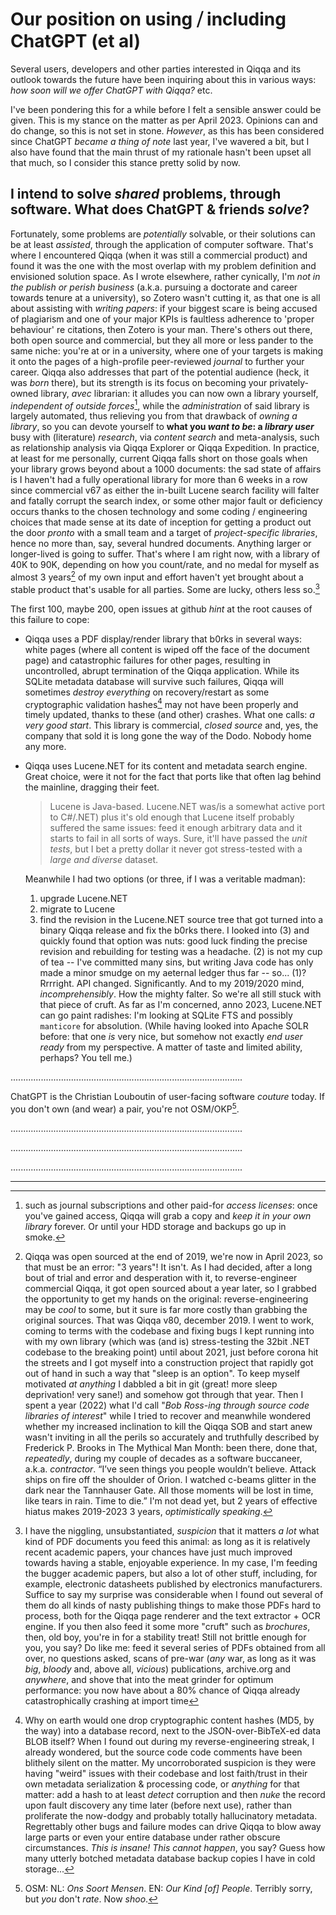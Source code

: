 # Our position on using ⧸ including ChatGPT (et al)

Several users, developers and other parties interested in Qiqqa and its outlook towards the future have been inquiring about this in various ways: *how soon will we offer ChatGPT with Qiqqa?* etc.

I've been pondering this for a while before I felt a sensible answer could be given. This is my stance on the matter as per April 2023. Opinions can and do change, so this is not set in stone. *However*, as this has been considered since ChatGPT *became a thing of note* last year, I've wavered a bit, but I also have found that the main thrust of my rationale hasn't been upset all that much, so I consider this stance pretty solid by now.

## I intend to solve *shared* problems, through software. What does ChatGPT & friends *solve*?

Fortunately, some problems are *potentially* solvable, or their solutions can be at least *assisted*, through the application of computer software. That's where I encountered Qiqqa (when it was still a commercial product) and found it was the one with the most overlap with my problem definition and envisioned solution space. As I wrote elsewhere, rather cynically, I'm *not in the publish or perish business* (a.k.a. pursuing a doctorate and career towards tenure at a university), so Zotero wasn't cutting it, as that one is all about assisting with *writing papers*: if your biggest scare is being accused of plagiarism and one of your major KPIs is faultless adherence to 'proper behaviour' re citations, then Zotero is your man. There's others out there, both open source and commercial, but they all more or less pander to the same niche: you're at or in a university, where one of your targets is making it onto the pages of a high-profile peer-reviewed *journal* to further your career.
Qiqqa also addresses that part of the potential audience (heck, it was *born* there), but its strength is its focus on becoming your privately-owned library, *avec* librarian: it alludes you can now own a library yourself, *independent of outside forces*[^2], while the *administration* of said library is largely automated, thus relieving you from that drawback of *owning a library*, so you can devote yourself to **what you *want to be*: a *library user*** busy with (literature) *research*, via *content search* and meta-analysis, such as relationship analysis via Qiqqa Explorer or Qiqqa Expedition.
In practice, at least for me personally, current Qiqqa falls short on those goals when your library grows beyond about a 1000 documents: the sad state of affairs is I haven't had a fully operational library for more than 6 weeks in a row since commercial v67 as either the in-built Lucene search facility will falter and fatally corrupt the search index, or some other major fault or deficiency occurs thanks to the chosen technology and some coding / engineering choices that made sense at its date of inception for getting a product out the door *pronto* with a small team and a target of *project-specific libraries*, hence no more than, say, several hundred documents. Anything larger or longer-lived is going to suffer. That's where I am right now, with a library of 40K to 90K, depending on how you count/rate, and no medal for myself as almost 3 years[^3] of my own input and effort haven't yet brought about a stable product that's usable for all parties. Some are lucky, others less so.[^5]

The first 100, maybe 200, open issues at github *hint* at the root causes of this failure to cope: 

* Qiqqa uses a PDF display/render library that b0rks in several ways: white pages (where all content is wiped off the face of the document page) and catastrophic failures for other pages, resulting in uncontrolled, abrupt termination of the Qiqqa application. While its SQLite metadata database will survive such failures, Qiqqa will sometimes *destroy everything* on recovery/restart as some cryptographic validation hashes[^4] may not have been properly and timely updated, thanks to these (and other) crashes. What one calls: *a very good start*. 
  This library is commercial, *closed source* and, yes, the company that sold it is long gone the way of the Dodo. Nobody home any more.

* Qiqqa uses Lucene.NET for its content and metadata search engine. Great choice, were it not for the fact that ports like that often lag behind the mainline, dragging their feet. 
  
   > 
   > Lucene is Java-based. Lucene.NET was/is a somewhat active port to C#/.NET) plus it's old enough that Lucene itself probably suffered the same issues: feed it enough arbitrary data and it starts to fail in all sorts of ways. Sure, it'll have passed the *unit tests*, but I bet a pretty dollar it never got stress-tested with a *large and diverse* dataset. 
  
  Meanwhile I had two options (or three, if I was a veritable madman): 
  
  1. upgrade Lucene.NET
  1. migrate to Lucene
  1. find the revision in the Lucene.NET source tree that got turned into a binary Qiqqa release and fix the b0rks there.
     I looked into (3) and quickly found that option was nuts: good luck finding the precise revision and rebuilding for testing was a headache. (2) is not my cup of tea -- I've committed many sins, but writing Java code has only made a minor smudge on my aeternal ledger thus far -- so... (1)? Rrrright. API changed. Significantly. And to my 2019/2020 mind, *incomprehensibly*. How the mighty falter. So we're all still stuck with that piece of cruft.
  As far as I'm concerned, anno 2023, Lucene.NET can go paint radishes: I'm looking at SQLite FTS and possibly `manticore` for absolution. (While having looked into Apache SOLR before: that one *is* very nice, but somehow not exactly *end user ready* from my perspective. A matter of taste and limited ability, perhaps? You tell me.)

............................................................................................

ChatGPT is the Christian Louboutin of user-facing software *couture* today. If you don't own (and wear) a pair, you're not OSM/OKP[^1].

............................................................................................

............................................................................................

............................................................................................

---

[^1]: OSM: NL: *Ons Soort Mensen*. EN: *Our Kind \[of\] People*. Terribly sorry, but *you* don't *rate*. Now *shoo*.

[^2]: such as journal subscriptions and other paid-for *access licenses*: once you've gained access, Qiqqa will grab a copy and *keep it in your own library* forever. Or until your HDD storage and backups go up in smoke.

[^3]: Qiqqa was open sourced at the end of 2019, we're now in April 2023, so that must be an error: "3 years"! It isn't. As I had decided, after a long bout of trial and error and desperation with it, to reverse-engineer commercial Qiqqa, it got open sourced about a year later, so I grabbed the opportunity to get my hands on the original: reverse-engineering may be *cool* to some, but it sure is far more costly than grabbing the original sources. That was Qiqqa v80, december 2019. I went to work, coming to terms with the codebase and fixing bugs I kept running into with my own library (which was (and is) stress-testing the 32bit .NET codebase to the breaking point) until about 2021, just before corona hit the streets and I got myself into a construction project that rapidly got out of hand in such a way that "sleep is an option". To keep myself motivated *at anything* I dabbled a bit in git (great! more sleep deprivation! very sane!) and somehow got through that year. Then I spent a year (2022) what I'd call "*Bob Ross-ing through source code libraries of interest*" while I tried to recover and meanwhile wondered whether my increased inclination to kill the Qiqqa SOB and start anew wasn't inviting in all the perils so accurately and truthfully described by Frederick P. Brooks in The Mythical Man Month: been there, done that, *repeatedly*, during my couple of decades as a software buccaneer, a.k.a. *contractor*.  “I’ve seen things you people wouldn’t believe. Attack ships on fire off the shoulder of Orion. I watched c-beams glitter in the dark near the Tannhauser Gate. All those moments will be lost in time, like tears in rain. Time to die.” I'm not dead yet, but 2 years of effective hiatus makes 2019-2023 3 years, *optimistically speaking*.

[^4]: Why on earth would one drop cryptographic content hashes (MD5, by the way) into a database record, next to the JSON-over-BibTeX-ed data BLOB itself? When I found out during my reverse-engineering streak, I already wondered, but the source code code comments have been blithely silent on the matter. My uncorroborated suspicion is they were having "weird" issues with their codebase and lost faith/trust in their own metadata serialization & processing code, or *anything* for that matter: add a hash to at least *detect* corruption and then *nuke* the record upon fault discovery any time later (before next use), rather than proliferate the now-dodgy and probably totally hallucinatory metadata. Regrettably other bugs and failure modes can drive Qiqqa to blow away large parts or even your entire database under rather obscure circumstances. *This is insane! This cannot happen*, you say? Guess how many utterly botched metadata database backup copies I have in cold storage...

[^5]: I have the niggling, unsubstantiated, *suspicion* that it matters *a lot* what kind of PDF documents you feed this animal: as long as it is relatively recent academic papers, your chances have just much improved towards having a stable, enjoyable experience. In my case, I'm feeding the bugger academic papers, but also a lot of other stuff, including, for example, electronic datasheets published by electronics manufacturers. Suffice to say my surprise was considerable when I found out several of them do all kinds of nasty publishing things to make those PDFs hard to process, both for the Qiqqa page renderer and the text extractor + OCR engine. If you then also feed it some more "cruft" such as *brochures*, then, old boy, you're in for a stability treat! Still not brittle enough for you, you say? Do like me: feed it several series of PDFs obtained from all over, no questions asked, scans of pre-war (*any* war, as long as it was *big*, *bloody* and, above all, *vicious*) publications, archive.org and *anywhere*, and shove that into the meat grinder for optimum performance: you now have about a 80%[^7] chance of Qiqqa already catastrophically crashing at import time[^6]

[^6]: yes, those crashes are non-deterministic: they happen at random. And woe the naivitee who thought he could observe better from the vantage point of a running debugger session: now you're *guaranteed* to fail with out-of-memory and other random failures *elsewhere*, accompanied by catastrophic failure of the (Visual Studio) debugger itself, in a joint effort to lift your spirits. What fun! The joy is great!

[^7]: ah, still with us! Oh dear. Yes, that 80% number was plucked from thin air. But i's not total bollocks: let me rephrase that 80% statement as a question: do you, to the best of your recollection (as we noted your logbook usage execution has something to beg for, alas), remember to *ever* having observed a successfully *completed* import into Qiqqa of your library, ever after you got v76 (and your library being that much smaller back then)? And if so, how many times? ... No, your honour. 
